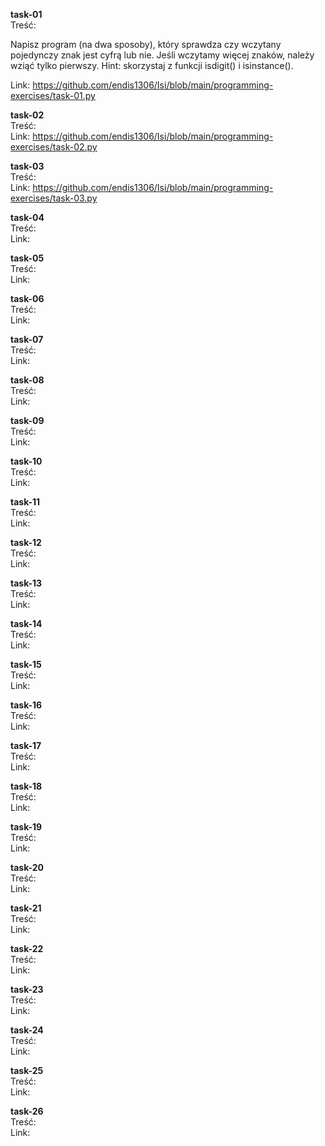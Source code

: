 **task-01**  
Treść:

Napisz program (na dwa sposoby), który sprawdza czy wczytany pojedynczy znak jest cyfrą lub nie. Jeśli wczytamy więcej znaków, należy wziąć tylko pierwszy.
Hint: skorzystaj z funkcji isdigit() i isinstance().

Link: https://github.com/endis1306/Isi/blob/main/programming-exercises/task-01.py

**task-02**  
Treść:  
Link: https://github.com/endis1306/Isi/blob/main/programming-exercises/task-02.py

**task-03**  
Treść:  
Link: https://github.com/endis1306/Isi/blob/main/programming-exercises/task-03.py

**task-04**  
Treść:  
Link:  

**task-05**  
Treść:  
Link:  

**task-06**  
Treść:  
Link:  

**task-07**  
Treść:  
Link:  

**task-08**  
Treść:  
Link:  

**task-09**  
Treść:  
Link:  

**task-10**  
Treść:  
Link:  

**task-11**  
Treść:  
Link:  

**task-12**  
Treść:  
Link:  

**task-13**  
Treść:  
Link:  

**task-14**  
Treść:  
Link:  

**task-15**  
Treść:  
Link:  

**task-16**  
Treść:  
Link:  

**task-17**  
Treść:  
Link:  

**task-18**  
Treść:  
Link:  

**task-19**  
Treść:  
Link:  

**task-20**  
Treść:  
Link:  

**task-21**  
Treść:  
Link:  

**task-22**  
Treść:  
Link:  

**task-23**  
Treść:  
Link:  

**task-24**  
Treść:  
Link:  

**task-25**  
Treść:  
Link:  

**task-26**  
Treść:  
Link:
